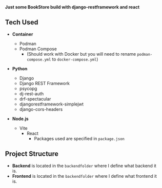 **Just some BookStore build with django-restframework and react**
## Tech Used

- **Container**
  - Podman
  - Podman Compose
    - (Should work with Docker but you will need to rename `podman-compose.yml` to `docker-compose.yml`)

- **Python**
  - Django
  - Django REST Framework
  - psycopg
  - dj-rest-auth
  - drf-spectacular
  - djangorestframework-simplejwt
  - django-cors-headers

- **Node.js**
  - Vite
    - React
      - Packages used are specified in `package.json`

## Project Structure

- **Backend** is located in the `backendfolder` where I define what backend it is.
- **Frontend** is located in the `backendfolder` where I define what frontend it is.
